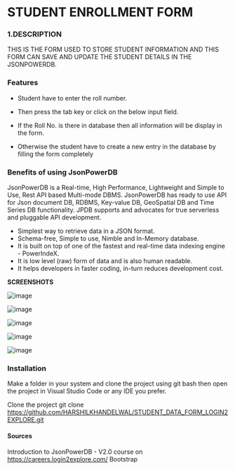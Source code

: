 


# STUDENT ENROLLMENT FORM

### 1.DESCRIPTION 
THIS IS THE FORM USED TO STORE STUDENT INFORMATION AND THIS FORM CAN SAVE AND UPDATE THE STUDENT DETAILS IN THE JSONPOWERDB.


### Features
- Student have to enter the roll number.
- Then press the tab key or click on the below input field.
- If the Roll No. is there in database then all information will be display in the form. 
 
 - Otherwise the student have to create a new entry in the database by filling the form completely

### Benefits of using JsonPowerDB
JsonPowerDB is a Real-time, High Performance, Lightweight and Simple to Use, Rest API based Multi-mode DBMS. JsonPowerDB has ready to use API for Json document DB, RDBMS, Key-value DB, GeoSpatial DB and Time Series DB functionality. JPDB supports and advocates for true serverless and pluggable API development.

- Simplest way to retrieve data in a JSON format.
- Schema-free, Simple to use, Nimble and In-Memory database.
- It is built on top of one of the fastest and real-time data indexing engine - PowerIndeX.
- It is low level (raw) form of data and is also human readable.
- It helps developers in faster coding, in-turn reduces development cost.

**SCREENSHOTS**


![image](https://github.com/HARSHILKHANDELWAL/STUDENT_DATA_FORM_LOGIN2EXPLORE/assets/53622598/001d06ee-4b0f-4f22-81ac-629ac98b4a92)

![image](https://github.com/HARSHILKHANDELWAL/STUDENT_DATA_FORM_LOGIN2EXPLORE/assets/53622598/9306a0d6-0a47-4d53-9081-df404c141dd1)


![image](https://github.com/HARSHILKHANDELWAL/STUDENT_DATA_FORM_LOGIN2EXPLORE/assets/53622598/196044e3-9e32-4233-9dfe-7720e877dd62)


![image](https://github.com/HARSHILKHANDELWAL/STUDENT_DATA_FORM_LOGIN2EXPLORE/assets/53622598/0a895ace-55d8-4cd0-ba9d-b21fb4a007dd)


![image](https://github.com/HARSHILKHANDELWAL/STUDENT_DATA_FORM_LOGIN2EXPLORE/assets/53622598/44d199e5-3f26-444c-a232-93302e09388e)






### Installation
Make a folder in your system and clone the project using git bash then open the project in Visual Studio Code or any IDE you prefer.

Clone the project
git clone https://github.com/HARSHILKHANDELWAL/STUDENT_DATA_FORM_LOGIN2EXPLORE.git


#### Sources
Introduction to JsonPowerDB - V2.0 course on https://careers.login2explore.com/
Bootstrap




